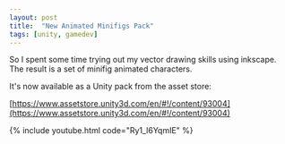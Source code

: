 ```yaml
---
layout: post
title:  "New Animated Minifigs Pack"
tags: [unity, gamedev]
---
```


So I spent some time trying out my vector drawing skills using inkscape. The result is a set of minifig animated characters.

It's now available as a Unity pack from the asset store:

[https://www.assetstore.unity3d.com/en/#!/content/93004](https://www.assetstore.unity3d.com/en/#!/content/93004)

{% include youtube.html code="Ry1_l6YqmIE" %}
